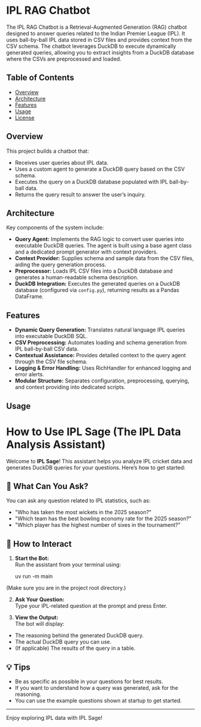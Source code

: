 # IPL RAG Chatbot

The IPL RAG Chatbot is a Retrieval-Augmented Generation (RAG) chatbot designed to answer queries related to the Indian Premier League (IPL). It uses ball-by-ball IPL data stored in CSV files and provides context from the CSV schema. The chatbot leverages DuckDB to execute dynamically generated queries, allowing you to extract insights from a DuckDB database where the CSVs are preprocessed and loaded.

## Table of Contents

- [Overview](#overview)
- [Architecture](#architecture)
- [Features](#features)
- [Usage](#usage)
- [License](#license)

## Overview

This project builds a chatbot that:
- Receives user queries about IPL data.
- Uses a custom agent to generate a DuckDB query based on the CSV schema.
- Executes the query on a DuckDB database populated with IPL ball-by-ball data.
- Returns the query result to answer the user’s inquiry.

## Architecture

Key components of the system include:

- **Query Agent:** Implements the RAG logic to convert user queries into executable DuckDB queries. The agent is built using a base agent class and a dedicated prompt generator with context providers.
- **Context Provider:** Supplies schema and sample data from the CSV files, aiding the query generation process.
- **Preprocessor:** Loads IPL CSV files into a DuckDB database and generates a human-readable schema description.
- **DuckDB Integration:** Executes the generated queries on a DuckDB database (configured via `config.py`), returning results as a Pandas DataFrame.

## Features

- **Dynamic Query Generation:** Translates natural language IPL queries into executable DuckDB SQL.
- **CSV Preprocessing:** Automates loading and schema generation from IPL ball-by-ball CSV data.
- **Contextual Assistance:** Provides detailed context to the query agent through the CSV file schema.
- **Logging & Error Handling:** Uses RichHandler for enhanced logging and error alerts.
- **Modular Structure:** Separates configuration, preprocessing, querying, and context providing into dedicated scripts.

## Usage

# How to Use IPL Sage (The IPL Data Analysis Assistant)

Welcome to **IPL Sage**! This assistant helps you analyze IPL cricket data and generates DuckDB queries for your questions. Here’s how to get started:

## 🏏 What Can You Ask?

You can ask any question related to IPL statistics, such as:
- "Who has taken the most wickets in the 2025 season?"
- "Which team has the best bowling economy rate for the 2025 season?"
- "Which player has the highest number of sixes in the tournament?"

## 🚀 How to Interact

1. **Start the Bot:**  
   Run the assistant from your terminal using:

   uv run -m main

(Make sure you are in the project root directory.)

2. **Ask Your Question:**  
Type your IPL-related question at the prompt and press Enter.

3. **View the Output:**  
The bot will display:
- The reasoning behind the generated DuckDB query.
- The actual DuckDB query you can use.
- (If applicable) The results of the query in a table.

## 💡 Tips

- Be as specific as possible in your questions for best results.
- If you want to understand how a query was generated, ask for the reasoning.
- You can use the example questions shown at startup to get started.

---

Enjoy exploring IPL data with IPL Sage!
